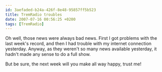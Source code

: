 ```yaml
---
id: 3aefaded-b24a-426f-8e48-95857ff5b523
title: TremRadio troubles
date: 2007-07-16 00:56:25 +0200
tags: [TremRadio]
---
```


Oh well, those news were always bad news. First I got problems with the last week's record, and then I had trouble with my internet connection yesterday. Anyway, as they weren't so many news available yesterday, it hadn't made any sense to do a full show.

But be sure, the next week will you make all way happy, trust me!